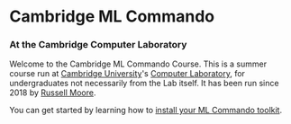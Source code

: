 # Cambridge ML Commando
### At the Cambridge Computer Laboratory

Welcome to the Cambridge ML Commando Course.  This is a summer course run at [Cambridge University](https://cam.ac.uk)'s [Computer Laboratory](https://cst.cam.ac.uk), for undergraduates not necessarily from the Lab itself.  It has been run since 2018 by [Russell Moore](https://russellmoo.re).

You can get started by learning how to [install your ML Commando toolkit](http://ml-commando.russellmoo.re/setup/).
